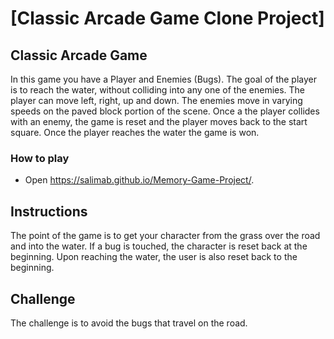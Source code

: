 # [Classic Arcade Game Clone Project]

## Classic Arcade Game

In this game you have a Player and Enemies (Bugs). The goal of the player is to reach the water, without colliding into any one of the enemies. The player can move left, right, up and down. The enemies move in varying speeds on the paved block portion of the scene. Once a the player collides with an enemy, the game is reset and the player moves back to the start square. Once the player reaches the water the game is won.

### How to play

* Open https://salimab.github.io/Memory-Game-Project/. 

## Instructions

The point of the game is to get your character from the grass over the road and into the water. 
If a bug is touched, the character is reset back at the beginning. Upon reaching the water, the user is also reset back to the beginning.

## Challenge
The challenge is to avoid the bugs that travel on the road. 
